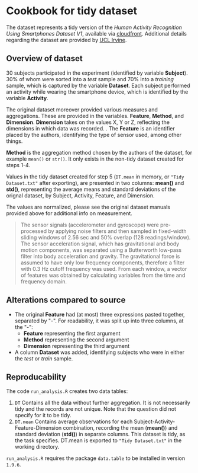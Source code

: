 Cookbook for tidy dataset
=========================

The dataset represents a tidy version of the *Human Activity Recognition Using Smartphones Dataset V1*, available via [cloudfront]. Additional details regarding the dataset are provided by [UCL Irvine]. 

## Overview of dataset

30 subjects participated in the experiment (identified by variable **Subject**). 30% of whom were sorted into a *test* sample and 70% into a *training* sample, which is captured by the variable **Dataset**. Each subject performed an activity while wearing the smartphone device, which is identified by the variable **Activity**.

The original dataset moreover provided various measures and aggregations. These are provided in the variables. **Feature**, **Method**, and **Dimension**. **Dimension** takes on the values X, Y or Z, reflecting the dimensions in which data was recorded. . The **Feature** is an identifier placed by the authors, identifying the type of sensor used, among other things. 

**Method** is the aggregation method chosen by the authors of the dataset, for example `mean()` or `str()`. It only exists in the non-tidy dataset created for steps 1-4.

Values in the tidy dataset created for step 5 (`DT.mean` in memory, or `"Tidy Dataset.txt"` after exporting), are presented in two columns: **mean()** and **std()**, representing the average means and standard deviations of the orignal dataset, by Subject, Activity, Feature, and Dimension. 

The values are normalized, please see the original dataset manuals provided above for additional info on measurement. 

> The sensor signals (accelerometer and gyroscope) were pre-processed by applying noise filters and then sampled in fixed-width sliding windows of 2.56 sec and 50% overlap (128 readings/window). The sensor acceleration signal, which has gravitational and body motion components, was separated using a Butterworth low-pass filter into body acceleration and gravity. The gravitational force is assumed to have only low frequency components, therefore a filter with 0.3 Hz cutoff frequency was used. From each window, a vector of features was obtained by calculating variables from the time and frequency domain.

## Alterations compared to source
* The original **Feature** had (at most) three expressions pasted together, separated by "-". For readability, it was split up into three columns, at the "-":
  - **Feature** representing the first argument
  - **Method** representing the second argument
  - **Dimension** representing the third argument
* A column **Dataset** was added, identifying subjects who were in either the *test* or *train* sample.

## Reproducability
The code `run_analysis.R` creates two data tables: 

1. `DT`
Contains all the data without further aggregation. It is not necessarily tidy and the records are not unique. Note that the question did not specify for it to be tidy. 
2. `DT.mean`
Contains average observations for each Subject-Activity-Feature-Dimension combination, recording the mean (**mean()**) and standard deviation (**std()**) in separate columns. This dataset is tidy, as the task specifies. DT.mean is exported to `"Tidy Dataset.txt"` in the working directory.

`run_analysis.R` requires the package `data.table` to be installed in version `1.9.6`.

[cloudfront]: https://d396qusza40orc.cloudfront.net/getdata%2Fprojectfiles%2FUCI%20HAR%20Dataset.zip

[UCL Irvine]: http://archive.ics.uci.edu/ml/datasets/Human+Activity+Recognition+Using+Smartphones
